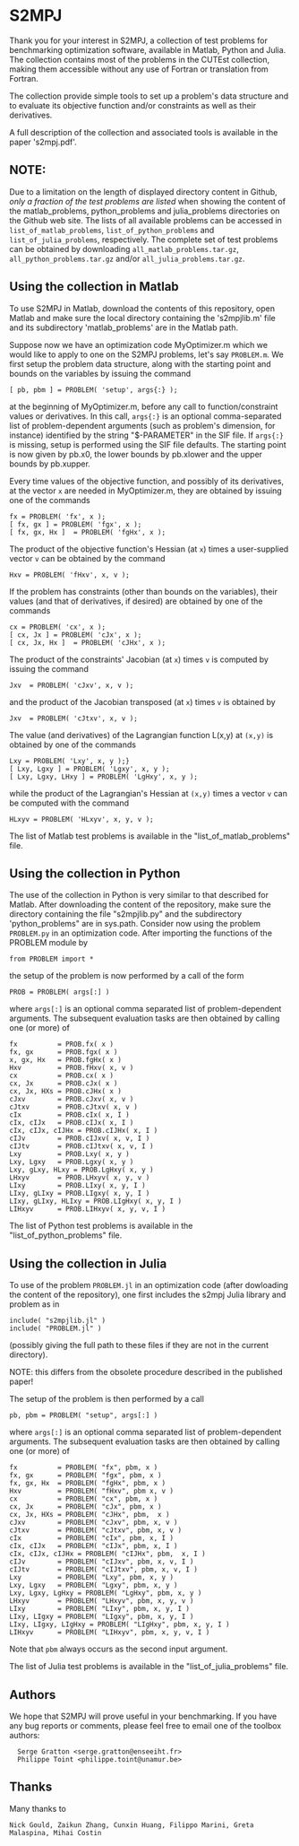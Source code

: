 # S2MPJ

Thank you for your interest in S2MPJ, a collection of test problems for benchmarking
optimization software, available in Matlab, Python and Julia. The collection contains
most of the problems in the CUTEst collection, making them accessible without any use
of Fortran or translation from Fortran.

The collection provide simple tools to set up a problem's data structure and to evaluate
its objective function and/or constraints as well as their derivatives.

A full description of the collection and associated tools is available in the paper
's2mpj.pdf'.

## NOTE:

Due to a limitation on the length of displayed directory content in Github, *only a
fraction of the test problems are listed* when showing the content of the matlab_problems,
python_problems and julia_problems directories on the Github web site. The lists of all
available problems can be accessed in `list_of_matlab_problems`, `list_of_python_problems` and
`list_of_julia_problems`, respectively.  The complete set of test problems can be obtained
by downloading `all_matlab_problems.tar.gz`, `all_python_problems.tar.gz` and/or
`all_julia_problems.tar.gz`.

## Using the collection in Matlab

To use S2MPJ in Matlab, download the contents of this repository,
open Matlab and make sure the local directory containing the 's2mpjlib.m' file  and its
subdirectory 'matlab_problems' are in the Matlab path.

Suppose now  we have an optimization code MyOptimizer.m which we would like to apply to
one on the S2MPJ problems, let's say `PROBLEM.m`.  We
first setup the problem data structure, along with the
starting point and bounds on the variables by issuing the command
``` 
[ pb, pbm ] = PROBLEM( 'setup', args{:} );
```      
at the beginning of MyOptimizer.m, before any call to function/constraint
values or derivatives.  In this call, `args{:}` is an optional comma-separated
list of  problem-dependent arguments (such as problem's dimension, for
instance) identified by the string "$-PARAMETER" in the SIF file. If `args{:}`
is missing, setup is performed using the SIF file defaults. The starting point
is now given by pb.x0, the lower bounds by pb.xlower and the upper bounds by pb.xupper.
   
Every time values of the objective function, and possibly of its derivatives,
at the vector `x` are needed in MyOptimizer.m, they are obtained by
issuing one of the commands
```  
fx = PROBLEM( 'fx', x );
[ fx, gx ] = PROBLEM( 'fgx', x );
[ fx, gx, Hx ]  = PROBLEM( 'fgHx', x );
```      
The product of the objective function's Hessian (at `x`) times a
user-supplied vector `v` can be obtained by the command
```  
Hxv = PROBLEM( 'fHxv', x, v );
```      
If the problem has constraints (other than bounds on the variables),
their values (and that of derivatives, if desired) are obtained by
one of the commands
```
cx = PROBLEM( 'cx', x );
[ cx, Jx ] = PROBLEM( 'cJx', x );
[ cx, Jx, Hx ]  = PROBLEM( 'cJHx', x );
```      
The product of the constraints' Jacobian (at `x`) times `v` is computed
by issuing the  command
```
Jxv  = PROBLEM( 'cJxv', x, v );
```      
and the product of the Jacobian transposed (at `x`) times `v` is obtained by
```   
Jxv  = PROBLEM( 'cJtxv', x, v );
```
The value (and derivatives) of the Lagrangian function L(x,y) at `(x,y)`
is obtained by one of the commands
```   
Lxy = PROBLEM( 'Lxy', x, y );}
[ Lxy, Lgxy ] = PROBLEM( 'Lgxy', x, y );
[ Lxy, Lgxy, LHxy ] = PROBLEM( 'LgHxy', x, y );
```      
while the product of the Lagrangian's Hessian at `(x,y)` times a vector `v`
can be computed with the command
```   
HLxyv = PROBLEM( 'HLxyv', x, y, v );
```
The list of Matlab test problems is available in the "list_of_matlab_problems" file.

## Using the collection in Python

The use of the collection in Python is very similar to that described for Matlab.
After downloading the content of the repository, make sure the directory containing
the file "s2mpjlib.py" and the subdirectory 'python_problems" are in sys.path.
Consider now using the problem `PROBLEM.py` in an optimization code.
After importing the functions of the PROBLEM module by
```
from PROBLEM import *
```
the setup of the problem is now performed by a call of the form
```
PROB = PROBLEM( args[:] )
```
where `args[:]` is an optional comma separated list of problem-dependent
arguments. The subsequent evaluation tasks are then obtained by
calling one (or more) of
```
fx          = PROB.fx( x )
fx, gx      = PROB.fgx( x )
x, gx, Hx   = PROB.fgHx( x )
Hxv         = PROB.fHxv( x, v )
cx          = PROB.cx( x )
cx, Jx      = PROB.cJx( x )
cx, Jx, HXs = PROB.cJHx( x )
cJxv        = PROB.cJxv( x, v )
cJtxv       = PROB.cJtxv( x, v )
cIx         = PROB.cIx( x, I )
cIx, cIJx   = PROB.cIJx( x, I )
cIx, cIJx, cIJHx = PROB.cIJHx( x, I )
cIJv        = PROB.cIJxv( x, v, I )
cIJtv       = PROB.cIJtxv( x, v, I )
Lxy         = PROB.Lxy( x, y )
Lxy, Lgxy   = PROB.Lgxy( x, y )
Lxy, gLxy, HLxy = PROB.LgHxy( x, y )
LHxyv       = PROB.LHxyv( x, y, v )
LIxy        = PROB.LIxy( x, y, I )
LIxy, gLIxy = PROB.LIgxy( x, y, I )
LIxy, gLIxy, HLIxy = PROB.LIgHxy( x, y, I )
LIHxyv      = PROB.LIHxyv( x, y, v, I )
```
The list of Python test problems is available in the "list_of_python_problems" file.

## Using the collection in Julia

To use of the problem `PROBLEM.jl` in an optimization code (after dowloading the
content of the repository), one first includes the
s2mpj Julia library and problem as in
```
include( "s2mpjlib.jl" )
include( "PROBLEM.jl" )
```
(possibly giving the full path to these files if they are not in the current directory).

NOTE: this differs from the obsolete procedure described in the published paper!

The setup of the problem is then performed by a call 
```
pb, pbm = PROBLEM( "setup", args[:] )
```
where `args[:]` is an optional comma separated list of
problem-dependent arguments. The subsequent evaluation tasks are
then obtained by calling one (or more) of 
```
fx          = PROBLEM( "fx", pbm, x )
fx, gx      = PROBLEM( "fgx", pbm, x )
fx, gx, Hx  = PROBLEM( "fgHx", pbm, x )
Hxv         = PROBLEM( "fHxv", pbm x, v )
cx          = PROBLEM( "cx", pbm, x )
cx, Jx      = PROBLEM( "cJx", pbm, x )
cx, Jx, HXs = PROBLEM( "cJHx", pbm,  x )
cJxv        = PROBLEM( "cJxv", pbm, x, v )
cJtxv       = PROBLEM( "cJtxv", pbm, x, v )
cIx         = PROBLEM( "cIx", pbm, x, I )
cIx, cIJx   = PROBLEM( "cIJx", pbm, x, I )
cIx, cIJx, cIJHx = PROBLEM( "cIJHx", pbm,  x, I )
cIJv        = PROBLEM( "cIJxv", pbm, x, v, I )
cIJtv       = PROBLEM( "cIJtxv", pbm, x, v, I )
Lxy         = PROBLEM( "Lxy", pbm, x, y )
Lxy, Lgxy   = PROBLEM( "Lgxy", pbm, x, y )
Lxy, Lgxy, LgHxy = PROBLEM( "LgHxy", pbm, x, y )
LHxyv       = PROBLEM( "LHxyv", pbm, x, y, v )
LIxy        = PROBLEM( "LIxy", pbm, x, y, I )
LIxy, LIgxy = PROBLEM( "LIgxy", pbm, x, y, I )
LIxy, LIgxy, LIgHxy = PROBLEM( "LIgHxy", pbm, x, y, I )
LIHxyv      = PROBLEM( "LIHxyv", pbm, x, y, v, I )
```
Note that `pbm` always occurs as the second input argument. 

The list of Julia test problems is available in the "list_of_julia_problems" file.

## Authors

We hope that S2MPJ will prove useful in your benchmarking.  If you have
any bug reports or comments, please feel free to email one of the
toolbox authors:
```
  Serge Gratton <serge.gratton@enseeiht.fr>
  Philippe Toint <philippe.toint@unamur.be>
```

## Thanks

Many thanks to
```
Nick Gould, Zaikun Zhang, Cunxin Huang, Filippo Marini, Greta Malaspina, Mihai Costin
```
